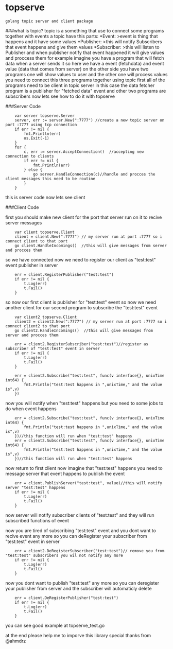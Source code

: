 # topserve
    golang topic server and client package
###what is topic?
topic is a something that use to connect some programs together with events
a topic have this parts:
    *Event:
        >event is thing that happens and it have some values
    *Publisher:
        >this will notify Subscribers that event happens and give them values
    *Subscriber:
        >this will listen to Publisher and when publisher notify that event happened it will give values and proccess them
for example imagine you have a program that will fetch data when a server sends it
so here we have a event (fetchdata) and event value (data that comes from server)
on the other side you have two programs one will show values to user
and the other one will process values
you need to connect this three programs together using topic
first all of the programs need to be client in topic server 
in this case the data fetcher program is a publisher for "fetched data" event
and other two programs are  subscribers now lets see how to do it with topserve

###Server Code

```golang
    var server topserve.Server
	server, err := server.New(":7777") //create a new topic server on port :7777 using tcp connection
	if err != nil {
		fmt.Println(err)
		os.Exit(-1)
	}
	for {
		c, err := server.AcceptConnection()  //accepting new connection to clients
		if err != nil {
			fmt.Println(err)
		} else {
			go server.HandleConnection(c)//handle and procces the client messages this need to be routine
		}
	}
```

this is server code now lets see client

###Client Code

first you should make new client for the port that server run on it to recive server messages
```golang
    var client topserve.Client
    client = client.New(":7777") // my server run at port :7777 so i connect client to that port
    go client.HandleIncomings()  //this will give messages from server and procces them
```
so we have connected now we need to register our client as "test:test" event publisher in server
```golang
    err = client.RegisterPublisher("test:test")
	if err != nil {
		t.Log(err)
		t.Fail()
	}
```
so now our first client is publisher for "test:test" event so now we need another client for our second program to subscribe
the "test:test" event
```golang
    var client2 topserve.Client
    client2 = client2.New(":7777") // my server run at port :7777 so i connect client2 to that port
    go client2.HandleIncomings()  //this will give messages from server and procces them

    err = client2.RegisterSubscriber("test:test")//register as subscriber of "test:test" event in server
	if err != nil {
		t.Log(err)
		t.Fail()
	}

    err = client2.Subscribe("test:test", func(v interface{}, unixTime int64) {
		fmt.Println("test:test happens in ",unixTime," and the value is",v)
	})
```
 now you will notify when "test:test" happens but you need to some jobs to do when event happens 
```golang
    err = client2.Subscribe("test:test", func(v interface{}, unixTime int64) {
		fmt.Println("test:test happens in ",unixTime," and the value is",v)
	})//this function will run when "test:test" happens
    err = client2.Subscribe("test:test", func(v interface{}, unixTime int64) {
		fmt.Println("test:test happens in ",unixTime," and the value is",v)
	})//this function will run when "test:test" happens
```
now return to first client now imagine that "test:test" happens you need to message server that event happens
to publish the event

```golang
    err = client.PublishServer("test:test", value)//this will notify server "test:test" happens 
	if err != nil {
		t.Log(err)
		t.Fail()
	}
```
now server will notify subscriber clients of "test:test" and they will run subscribed functions of event

now you are tired of subscribing "test:test" event and you dont want to recive event any more so you can deRegister your
subscriber from "test:test" event in server
```golang
    err = client2.DeRegisterSubscriber("test:test")// remove you from "test:test" subscribers you wil not notify any more
	if err != nil {
		t.Log(err)
		t.Fail()
	}
```

now you dont want to publish "test:test" any more so you can deregister your publisher from server and 
the subscriber will automaticly delete
```golang
    err = client.DeRegisterPublisher("test:test")
	if err != nil {
		t.Log(err)
		t.Fail()
	}
```

you can see good example at topserve_test.go

at the end please help me to imporve this library 
special thanks from @ahmdrz


